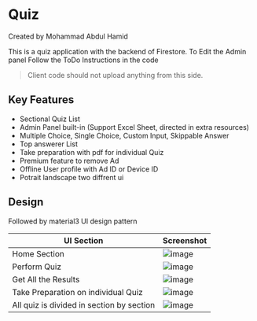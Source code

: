 # Quiz
Created by Mohammad Abdul Hamid

This is a quiz application with the backend of Firestore.
To Edit the Admin panel Follow the ToDo Instructions in the code
> Client code should not upload anything from this side.

## Key Features
- Sectional Quiz List
- Admin Panel built-in (Support Excel Sheet, directed in extra resources)
- Multiple Choice, Single Choice, Custom Input, Skippable Answer
- Top answerer List
- Take preparation with pdf for individual Quiz
- Premium feature to remove Ad
- Offline User profile with Ad ID or Device ID
- Potrait landscape two diffrent ui

## Design
Followed by material3 UI design pattern

| UI Section   | Screenshot |
| ------ | ------ |
| Home Section | ![image](https://github.com/abdulhamidrpn/Quiz/assets/40200418/74ea0aea-b85a-46bb-a366-0e8faef173a0) |
| Perform Quiz | ![image](https://github.com/abdulhamidrpn/Quiz/assets/40200418/c003066a-fa4b-4309-8225-b744e956fb86) |
| Get All the Results | ![image](https://github.com/abdulhamidrpn/Quiz/assets/40200418/07092f83-ebd1-4436-ad89-410bf43fbbee) |
| Take Preparation on individual Quiz | ![image](https://github.com/abdulhamidrpn/Quiz/assets/40200418/8fe8fd49-7258-4b8f-9fe4-84ecdba44a97) |
| All quiz is divided in section by section | ![image](https://github.com/abdulhamidrpn/Quiz/assets/40200418/5aadeb5c-4a91-4e9e-8aa5-9e7ee6a62aca) |




